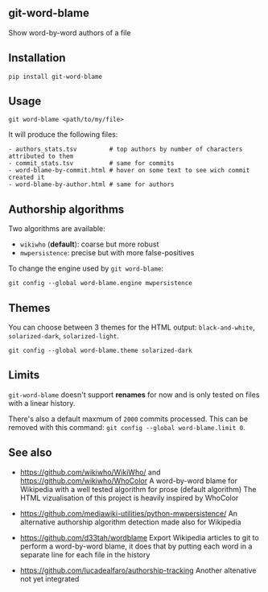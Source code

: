 git-word-blame
-------

Show word-by-word authors of a file

<!--
# Demo

[![screenshot](link-to-screenshot)](link_to_demo.html)
-->

## Installation

```
pip install git-word-blame
```


## Usage

```
git word-blame <path/to/my/file>
```

It will produce the following files:

```
- authors_stats.tsv         # top authors by number of characters attributed to them
- commit_stats.tsv          # same for commits
- word-blame-by-commit.html # hover on some text to see wich commit created it
- word-blame-by-author.html # same for authors
```


## Authorship algorithms

Two algorithms are available:

  - `wikiwho` (**default**): coarse but more robust
  - `mwpersistence`: precise but with more false-positives

To change the engine used by `git word-blame`:

```
git config --global word-blame.engine mwpersistence
```


## Themes

You can choose between 3 themes for the HTML output: `black-and-white`, `solarized-dark`, `solarized-light`.

```
git config --global word-blame.theme solarized-dark
```

<!-- screenshots/themes.png -->


## Limits

`git-word-blame` doesn't support **renames** for now and is only tested on files with a linear history.

There's also a default maxmum of `2000` commits processed. This can be removed with this command: `git config --global word-blame.limit 0`.


## See also

 - https://github.com/wikiwho/WikiWho/ and https://github.com/wikiwho/WhoColor
   A word-by-word blame for Wikipedia with a well tested algorithm for prose (default algorithm)
   The HTML vizualisation of this project is heavily inspired by WhoColor

 - https://github.com/mediawiki-utilities/python-mwpersistence/
   An alternative authorship algorithm detection made also for Wikipedia

 - https://github.com/d33tah/wordblame
   Export Wikipedia articles to git to perform a word-by-word blame, it does that by
   putting each word in a separate line for each file in the history

 - https://github.com/lucadealfaro/authorship-tracking
   Another altenative not yet integrated
